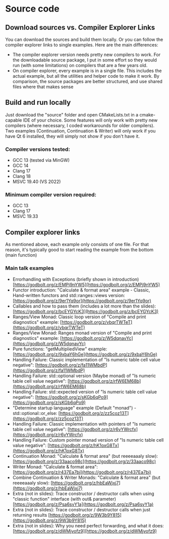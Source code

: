 # Source code
## Download sources vs. Compiler Explorer Links
You can download the sources and build them locally. Or you can follow the compiler explorer links to single examples.
Here are the main differences:
- The compiler explorer version needs pretty new compilers to work. For the downloadable source package, I put in some effort so they would run (with some limitations) on compilers that are a few years old.
- On compiler explorer, every example is in a single file. This includes the actual example, but all the utilities and helper code to make it work. By comparison, the source packages are better structured, and use shared files where that makes sense
## Build and run locally
Just download the "source" folder and open CMakeLists.txt in a cmake-capable IDE of your choice.
Some features will only work with pretty new compilers (where necessary, I coded workarounds for older compilers).
Two examples (Continuation, Continuation & Writer) will only work if you have Qt 6 installed, they will simply not show if you don't have it.
### Compiler versions tested:
- GCC 13 (tested via MinGW)
- GCC 14
- Clang 17
- Clang 18
- MSVC 19.40 (VS 2022)
### Minimum compiler version required:
- GCC 13
- Clang 17
- MSVC 19.33
## Compiler explorer links
As mentioned above, each example only consists of one file. For that reason, it's typically good to start reading the example from the bottom (main function)
### Main talk examples
- Errorhandling with Exceptions (briefly shown in introduction) [https://godbolt.org/z/EMPj9nYW5](https://godbolt.org/z/EMPj9nYW5)
- Functor introduction: "Calculate & format area" example - Classic, Hand-written functors and std::ranges::views version: [https://godbolt.org/z/9er1Yq9or](https://godbolt.org/z/9er1Yq9or)
- Callables and how to pass them (includes a lot more than the slides): [https://godbolt.org/z/bcEYGYcK3](https://godbolt.org/z/bcEYGYcK3)
- Ranges/View Monad: Classic loop version of "Compile and print diagnostics" example: [https://godbolt.org/z/vbqrTWTeT](https://godbolt.org/z/vbqrTWTeT)
- Ranges/View Monad: Ranges monad version of "Compile and print diagnostics" example: [https://godbolt.org/z/W5dqnavYc](https://godbolt.org/z/W5dqnavYc)
- Pure functions: "getMultipliedView" example: [https://godbolt.org/z/9xbaY6hGe](https://godbolt.org/z/9xbaY6hGe)
- Handling Failure: Classic implementation of "Is numeric table cell value negative": [https://godbolt.org/z/fa11WMbdP](https://godbolt.org/z/fa11WMbdP)
- Handling Failure: std::optional version (Maybe monad) of "Is numeric table cell value negative": [https://godbolt.org/z/rfW6EM68b](https://godbolt.org/z/rfW6EM68b)
- Handling Failure: std::expected version of "Is numeric table cell value negative": [https://godbolt.org/z/sKGb6qPo9](https://godbolt.org/z/sKGb6qPo9)
- "Determine startup language" example (Default "monad") - std::optional::or_else: [https://godbolt.org/z/zz5coz13T](https://godbolt.org/z/zz5coz13T)
- Handling Failure: Classic implementation with pointers of "Is numeric table cell value negative": [https://godbolt.org/z/r6vYWrcfx](https://godbolt.org/z/r6vYWrcfx)
- Handling Failure: Custom pointer monad version of "Is numeric table cell value negative": [https://godbolt.org/z/hK1oxG8Tx](https://godbolt.org/z/hK1oxG8Tx)
- Continuation Monad: "Calculate & format area" (but reeeeaaaly slow): [https://godbolt.org/z/33aaco98c](https://godbolt.org/z/33aaco98c)
- Writer Monad: "Calculate & format area": [https://godbolt.org/z/r437Ea7bj](https://godbolt.org/z/r437Ea7bj)
- Combine Continuation & Writer Monads: "Calculate & format area" (but reeeeaaaly slow): [https://godbolt.org/z/hbEaWjxj7](https://godbolt.org/z/hbEaWjxj7)
- Extra (not in slides): Trace constructor / destructor calls when using "classic function" interface (with out& parameter) [https://godbolt.org/z/Psa6svY1a](https://godbolt.org/z/Psa6svY1a)
- Extra (not in slides): Trace constructor / destructor calls when just returning results [https://godbolt.org/z/9W3b9Y815](https://godbolt.org/z/9W3b9Y815)
- Extra (not in slides): Why you need perfect forwarding, and what it does: [https://godbolt.org/z/dWMjvofz9](https://godbolt.org/z/dWMjvofz9)
